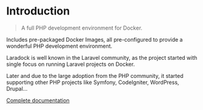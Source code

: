 # Introduction
> A full PHP development environment for Docker.

Includes pre-packaged Docker Images, all pre-configured to provide a wonderful PHP development environment.

Laradock is well known in the Laravel community, as the project started with single focus on running Laravel projects on Docker. 

Later and due to the large adoption from the PHP community, it started supporting other PHP projects like Symfony, CodeIgniter, WordPress, Drupal…

[Complete documentation](http://laradock.io/)
